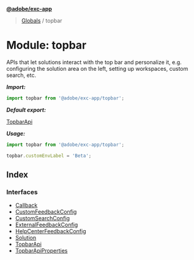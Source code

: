 **[@adobe/exc-app](../README.md)**

> [Globals](../README.md) / topbar

# Module: topbar

APIs that let solutions interact with the top bar and personalize it, e.g. configuring the
solution area on the left, setting up workspaces, custom search, etc.

***Import:***

```typescript
import topbar from '@adobe/exc-app/topbar';
```

***Default export:***

[TopbarApi](../interfaces/topbar.topbarapi.md#interface-topbarapi)

***Usage:***

```typescript
import topbar from '@adobe/exc-app/topbar';

topbar.customEnvLabel = 'Beta';
```

## Index

### Interfaces

* [Callback](../interfaces/topbar.callback.md)
* [CustomFeedbackConfig](../interfaces/topbar.customfeedbackconfig.md)
* [CustomSearchConfig](../interfaces/topbar.customsearchconfig.md)
* [ExternalFeedbackConfig](../interfaces/topbar.externalfeedbackconfig.md)
* [HelpCenterFeedbackConfig](../interfaces/topbar.helpcenterfeedbackconfig.md)
* [Solution](../interfaces/topbar.solution.md)
* [TopbarApi](../interfaces/topbar.topbarapi.md)
* [TopbarApiProperties](../interfaces/topbar.topbarapiproperties.md)
